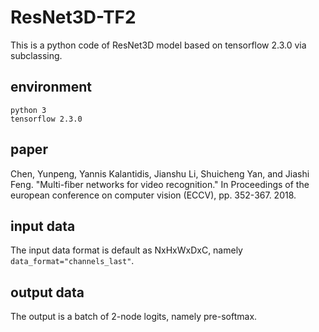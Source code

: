 # ResNet3D-TF2
This is a python code of ResNet3D model based on tensorflow 2.3.0 via subclassing. 
## environment
```
python 3
tensorflow 2.3.0
```
## paper
Chen, Yunpeng, Yannis Kalantidis, Jianshu Li, Shuicheng Yan, and Jiashi Feng. "Multi-fiber networks for video recognition." In Proceedings of the european conference on computer vision (ECCV), pp. 352-367. 2018.
## input data
The input data format is default as NxHxWxDxC, namely ```data_format="channels_last"```. 
## output data
The output is a batch of 2-node logits, namely pre-softmax. 
